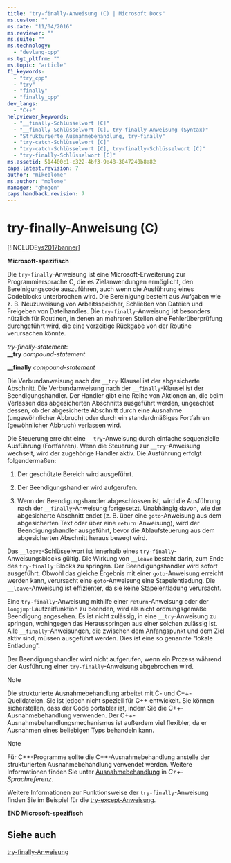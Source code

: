 ```yaml
---
title: "try-finally-Anweisung (C) | Microsoft Docs"
ms.custom: ""
ms.date: "11/04/2016"
ms.reviewer: ""
ms.suite: ""
ms.technology: 
  - "devlang-cpp"
ms.tgt_pltfrm: ""
ms.topic: "article"
f1_keywords: 
  - "try_cpp"
  - "try"
  - "finally"
  - "finally_cpp"
dev_langs: 
  - "C++"
helpviewer_keywords: 
  - "__finally-Schlüsselwort [C]"
  - "__finally-Schlüsselwort [C], try-finally-Anweisung (Syntax)"
  - "Strukturierte Ausnahmebehandlung, try-finally"
  - "try-catch-Schlüsselwort [C]"
  - "try-catch-Schlüsselwort [C], try-finally-Schlüsselwort [C]"
  - "try-finally-Schlüsselwort [C]"
ms.assetid: 514400c1-c322-4bf3-9e48-3047240b8a82
caps.latest.revision: 7
author: "mikeblome"
ms.author: "mblome"
manager: "ghogen"
caps.handback.revision: 7
---
```

# try-finally-Anweisung (C)
[!INCLUDE[vs2017banner](../assembler/inline/includes/vs2017banner.md)]

**Microsoft\-spezifisch**  
  
 Die `try-finally`\-Anweisung ist eine Microsoft\-Erweiterung zur Programmiersprache C, die es Zielanwendungen ermöglicht, den Bereinigungscode auszuführen, auch wenn die Ausführung eines Codeblocks unterbrochen wird.  Die Bereinigung besteht aus Aufgaben wie z. B. Neuzuweisung von Arbeitsspeicher, Schließen von Dateien und Freigeben von Dateihandles.  Die `try-finally`\-Anweisung ist besonders nützlich für Routinen, in denen an mehreren Stellen eine Fehlerüberprüfung durchgeführt wird, die eine vorzeitige Rückgabe von der Routine verursachen könnte.  
  
 *try\-finally\-statement*:  
 **\_\_try**  *compound\-statement*  
  
 **\_\_finally**  *compound\-statement*  
  
 Die Verbundanweisung nach der `__try`\-Klausel ist der abgesicherte Abschnitt.  Die Verbundanweisung nach der `__finally`\-Klausel ist der Beendigungshandler.  Der Handler gibt eine Reihe von Aktionen an, die beim Verlassen des abgesicherten Abschnitts ausgeführt werden, ungeachtet dessen, ob der abgesicherte Abschnitt durch eine Ausnahme \(ungewöhnlicher Abbruch\) oder durch ein standardmäßiges Fortfahren \(gewöhnlicher Abbruch\) verlassen wird.  
  
 Die Steuerung erreicht eine `__try`\-Anweisung durch einfache sequenzielle Ausführung \(Fortfahren\).  Wenn die Steuerung zur `__try`\-Anweisung wechselt, wird der zugehörige Handler aktiv.  Die Ausführung erfolgt folgendermaßen:  
  
1.  Der geschützte Bereich wird ausgeführt.  
  
2.  Der Beendigungshandler wird aufgerufen.  
  
3.  Wenn der Beendigungshandler abgeschlossen ist, wird die Ausführung nach der `__finally`\-Anweisung fortgesetzt.  Unabhängig davon, wie der abgesicherte Abschnitt endet \(z. B. über eine `goto`\-Anweisung aus dem abgesicherten Text oder über eine `return`\-Anweisung\), wird der Beendigungshandler ausgeführt, bevor die Ablaufsteuerung aus dem abgesicherten Abschnitt heraus bewegt wird.  
  
 Das `__leave`\-Schlüsselwort ist innerhalb eines `try-finally`\-Anweisungsblocks gültig.  Die Wirkung von `__leave` besteht darin, zum Ende des `try-finally`\-Blocks zu springen.  Der Beendigungshandler wird sofort ausgeführt.  Obwohl das gleiche Ergebnis mit einer `goto`\-Anweisung erreicht werden kann, verursacht eine `goto`\-Anweisung eine Stapelentladung.  Die `__leave`\-Anweisung ist effizienter, da sie keine Stapelentladung verursacht.  
  
 Eine `try-finally`\-Anweisung mithilfe einer `return`\-Anweisung oder der `longjmp`\-Laufzeitfunktion zu beenden, wird als nicht ordnungsgemäße Beendigung angesehen.  Es ist nicht zulässig, in eine `__try`\-Anweisung zu springen, wohingegen das Herausspringen aus einer solchen zulässig ist.  Alle `__finally`\-Anweisungen, die zwischen dem Anfangspunkt und dem Ziel aktiv sind, müssen ausgeführt werden.  Dies ist eine so genannte "lokale Entladung".  
  
 Der Beendigungshandler wird nicht aufgerufen, wenn ein Prozess während der Ausführung einer `try-finally`\-Anweisung abgebrochen wird.  
  
> [!NOTE]
>  Die strukturierte Ausnahmebehandlung arbeitet mit C\- und C\+\+\-Quelldateien.  Sie ist jedoch nicht speziell für C\+\+ entwickelt.  Sie können sicherstellen, dass der Code portabler ist, indem Sie die C\+\+\-Ausnahmebehandlung verwenden.  Der C\+\+\-Ausnahmebehandlungsmechanismus ist außerdem viel flexibler, da er Ausnahmen eines beliebigen Typs behandeln kann.  
  
> [!NOTE]
>  Für C\+\+\-Programme sollte die C\+\+\-Ausnahmebehandlung anstelle der strukturierten Ausnahmebehandlung verwendet werden.  Weitere Informationen finden Sie unter [Ausnahmebehandlung](../cpp/exception-handling-in-visual-cpp.md) in *C\+\+\-Sprachreferenz*.  
  
 Weitere Informationen zur Funktionsweise der `try-finally`\-Anweisung finden Sie im Beispiel für die [try\-except\-Anweisung](../c-language/try-except-statement-c.md).  
  
 **END Microsoft\-spezifisch**  
  
## Siehe auch  
 [try\-finally\-Anweisung](../cpp/try-finally-statement.md)